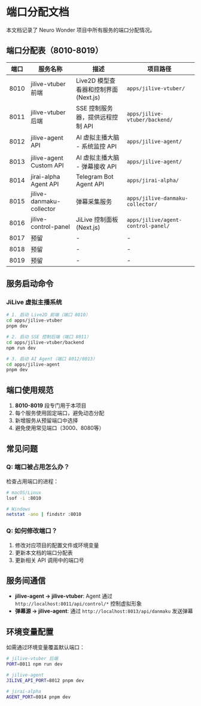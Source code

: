 # 端口分配文档

本文档记录了 Neuro Wonder 项目中所有服务的端口分配情况。

## 端口分配表（8010-8019）

| 端口 | 服务名称 | 描述 | 项目路径 |
|------|----------|------|----------|
| 8010 | jilive-vtuber 前端 | Live2D 模型查看器和控制界面 (Next.js) | `apps/jilive-vtuber/` |
| 8011 | jilive-vtuber 后端 | SSE 控制服务器，提供远程控制 API | `apps/jilive-vtuber/backend/` |
| 8012 | jilive-agent API | AI 虚拟主播大脑 - 系统监控 API | `apps/jilive-agent/` |
| 8013 | jilive-agent Custom API | AI 虚拟主播大脑 - 弹幕接收 API | `apps/jilive-agent/` |
| 8014 | jirai-alpha Agent API | Telegram Bot Agent API | `apps/jirai-alpha/` |
| 8015 | jilive-danmaku-collector | 弹幕采集服务 | `apps/jilive-danmaku-collector/`  |
| 8016 | jilive-control-panel | JiLive 控制面板 (Next.js) | `apps/jilive/agent-control-panel/` |
| 8017 | 预留 | - | - |
| 8018 | 预留 | - | - |
| 8019 | 预留 | - | - |

## 服务启动命令

### JiLive 虚拟主播系统

```bash
# 1. 启动 Live2D 前端（端口 8010）
cd apps/jilive-vtuber
pnpm dev

# 2. 启动 SSE 控制后端（端口 8011）
cd apps/jilive-vtuber/backend
npm run dev

# 3. 启动 AI Agent（端口 8012/8013）
cd apps/jilive-agent
pnpm dev
```



## 端口使用规范

1. **8010-8019** 段专门用于本项目
2. 每个服务使用固定端口，避免动态分配
3. 新增服务从预留端口中选择
4. 避免使用常见端口（3000、8080等）

## 常见问题

### Q: 端口被占用怎么办？

检查占用端口的进程：
```bash
# macOS/Linux
lsof -i :8010

# Windows
netstat -ano | findstr :8010
```

### Q: 如何修改端口？

1. 修改对应项目的配置文件或环境变量
2. 更新本文档的端口分配表
3. 更新相关 API 调用中的端口号

## 服务间通信

- **jilive-agent → jilive-vtuber**: Agent 通过 `http://localhost:8011/api/control/*` 控制虚拟形象
- **弹幕源 → jilive-agent**: 通过 `http://localhost:8013/api/danmaku` 发送弹幕

## 环境变量配置

如需通过环境变量覆盖默认端口：

```bash
# jilive-vtuber 后端
PORT=8011 npm run dev

# jilive-agent
JILIVE_API_PORT=8012 pnpm dev

# jirai-alpha
AGENT_PORT=8014 pnpm dev
```